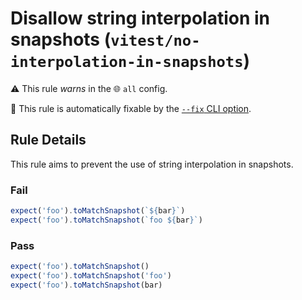 # Disallow string interpolation in snapshots (`vitest/no-interpolation-in-snapshots`)

⚠️ This rule _warns_ in the 🌐 `all` config.

🔧 This rule is automatically fixable by the [`--fix` CLI option](https://eslint.org/docs/latest/user-guide/command-line-interface#--fix).

<!-- end auto-generated rule header -->

## Rule Details

This rule aims to prevent the use of string interpolation in snapshots.

### Fail

```ts
expect('foo').toMatchSnapshot(`${bar}`)
expect('foo').toMatchSnapshot(`foo ${bar}`)
```

### Pass

```ts
expect('foo').toMatchSnapshot()
expect('foo').toMatchSnapshot('foo')
expect('foo').toMatchSnapshot(bar)
```
